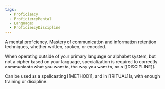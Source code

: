 ```yaml
---
tags:
  - Proficiency
  - ProficiencyMental
  - Languages
  - ProficiencyDiscipline
---
```

A mental proficiency. Mastery of communication and information retention techniques, whether written, spoken, or encoded.

When operating outside of your primary language or alphabet system, but not a cipher based on your language, specialization is required to correctly communicate what you want to, the way you want to, as a [[DISCIPLINE]].

Can be used as a spellcasting [[METHOD]], and in [[RITUAL]]s, with enough training or discipline.